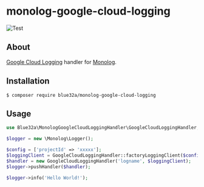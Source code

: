 # monolog-google-cloud-logging

![Test](https://github.com/blue32a/monolog-google-cloud-logging/workflows/Test/badge.svg)

## About

[Google Cloud Logging](https://github.com/googleapis/google-cloud-php-logging) handler for [Monolog](https://github.com/Seldaek/monolog).

## Installation

```console
$ composer require blue32a/monolog-google-cloud-logging
```

## Usage

```php
use Blue32a\MonologGoogleCloudLoggingHandler\GoogleCloudLoggingHandler;

$logger = new \Monolog\Logger();

$config = ['projectId' => 'xxxxx'];
$loggingClient = GoogleCloudLoggingHandler::factoryLoggingClient($config);
$handler = new GoogleCloudLoggingHandler('logname', $loggingClient);
$logger->pushHandler($handler);

$logger->info('Hello World!');
```
